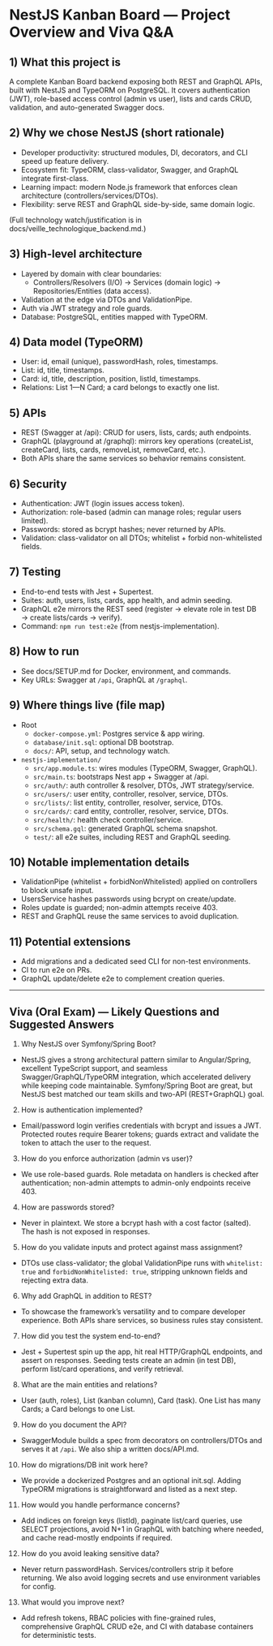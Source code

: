 # NestJS Kanban Board — Project Overview and Viva Q&A

## 1) What this project is
A complete Kanban Board backend exposing both REST and GraphQL APIs, built with NestJS and TypeORM on PostgreSQL. It covers authentication (JWT), role-based access control (admin vs user), lists and cards CRUD, validation, and auto-generated Swagger docs.

## 2) Why we chose NestJS (short rationale)
- Developer productivity: structured modules, DI, decorators, and CLI speed up feature delivery.
- Ecosystem fit: TypeORM, class-validator, Swagger, and GraphQL integrate first-class.
- Learning impact: modern Node.js framework that enforces clean architecture (controllers/services/DTOs).
- Flexibility: serve REST and GraphQL side-by-side, same domain logic.

(Full technology watch/justification is in docs/veille_technologique_backend.md.)

## 3) High-level architecture
- Layered by domain with clear boundaries:
  - Controllers/Resolvers (I/O) → Services (domain logic) → Repositories/Entities (data access).
- Validation at the edge via DTOs and ValidationPipe.
- Auth via JWT strategy and role guards.
- Database: PostgreSQL, entities mapped with TypeORM.

## 4) Data model (TypeORM)
- User: id, email (unique), passwordHash, roles, timestamps.
- List: id, title, timestamps.
- Card: id, title, description, position, listId, timestamps.
- Relations: List 1—N Card; a card belongs to exactly one list.

## 5) APIs
- REST (Swagger at /api): CRUD for users, lists, cards; auth endpoints.
- GraphQL (playground at /graphql): mirrors key operations (createList, createCard, lists, cards, removeList, removeCard, etc.).
- Both APIs share the same services so behavior remains consistent.

## 6) Security
- Authentication: JWT (login issues access token).
- Authorization: role-based (admin can manage roles; regular users limited).
- Passwords: stored as bcrypt hashes; never returned by APIs.
- Validation: class-validator on all DTOs; whitelist + forbid non-whitelisted fields.

## 7) Testing
- End-to-end tests with Jest + Supertest.
- Suites: auth, users, lists, cards, app health, and admin seeding.
- GraphQL e2e mirrors the REST seed (register → elevate role in test DB → create lists/cards → verify).
- Command: `npm run test:e2e` (from nestjs-implementation).

## 8) How to run
- See docs/SETUP.md for Docker, environment, and commands.
- Key URLs: Swagger at `/api`, GraphQL at `/graphql`.

## 9) Where things live (file map)
- Root
  - `docker-compose.yml`: Postgres service & app wiring.
  - `database/init.sql`: optional DB bootstrap.
  - `docs/`: API, setup, and technology watch.
- `nestjs-implementation/`
  - `src/app.module.ts`: wires modules (TypeORM, Swagger, GraphQL).
  - `src/main.ts`: bootstraps Nest app + Swagger at /api.
  - `src/auth/`: auth controller & resolver, DTOs, JWT strategy/service.
  - `src/users/`: user entity, controller, resolver, service, DTOs.
  - `src/lists/`: list entity, controller, resolver, service, DTOs.
  - `src/cards/`: card entity, controller, resolver, service, DTOs.
  - `src/health/`: health check controller/service.
  - `src/schema.gql`: generated GraphQL schema snapshot.
  - `test/`: all e2e suites, including REST and GraphQL seeding.

## 10) Notable implementation details
- ValidationPipe (whitelist + forbidNonWhitelisted) applied on controllers to block unsafe input.
- UsersService hashes passwords using bcrypt on create/update.
- Roles update is guarded; non-admin attempts receive 403.
- REST and GraphQL reuse the same services to avoid duplication.

## 11) Potential extensions
- Add migrations and a dedicated seed CLI for non-test environments.
- CI to run e2e on PRs.
- GraphQL update/delete e2e to complement creation queries.

---

## Viva (Oral Exam) — Likely Questions and Suggested Answers

1) Why NestJS over Symfony/Spring Boot?
- NestJS gives a strong architectural pattern similar to Angular/Spring, excellent TypeScript support, and seamless Swagger/GraphQL/TypeORM integration, which accelerated delivery while keeping code maintainable. Symfony/Spring Boot are great, but NestJS best matched our team skills and two-API (REST+GraphQL) goal.

2) How is authentication implemented?
- Email/password login verifies credentials with bcrypt and issues a JWT. Protected routes require Bearer tokens; guards extract and validate the token to attach the user to the request.

3) How do you enforce authorization (admin vs user)?
- We use role-based guards. Role metadata on handlers is checked after authentication; non-admin attempts to admin-only endpoints receive 403.

4) How are passwords stored?
- Never in plaintext. We store a bcrypt hash with a cost factor (salted). The hash is not exposed in responses.

5) How do you validate inputs and protect against mass assignment?
- DTOs use class-validator; the global ValidationPipe runs with `whitelist: true` and `forbidNonWhitelisted: true`, stripping unknown fields and rejecting extra data.

6) Why add GraphQL in addition to REST?
- To showcase the framework’s versatility and to compare developer experience. Both APIs share services, so business rules stay consistent.

7) How did you test the system end-to-end?
- Jest + Supertest spin up the app, hit real HTTP/GraphQL endpoints, and assert on responses. Seeding tests create an admin (in test DB), perform list/card operations, and verify retrieval.

8) What are the main entities and relations?
- User (auth, roles), List (kanban column), Card (task). One List has many Cards; a Card belongs to one List.

9) How do you document the API?
- SwaggerModule builds a spec from decorators on controllers/DTOs and serves it at `/api`. We also ship a written docs/API.md.

10) How do migrations/DB init work here?
- We provide a dockerized Postgres and an optional init.sql. Adding TypeORM migrations is straightforward and listed as a next step.

11) How would you handle performance concerns?
- Add indices on foreign keys (listId), paginate list/card queries, use SELECT projections, avoid N+1 in GraphQL with batching where needed, and cache read-mostly endpoints if required.

12) How do you avoid leaking sensitive data?
- Never return passwordHash. Services/controllers strip it before returning. We also avoid logging secrets and use environment variables for config.

13) What would you improve next?
- Add refresh tokens, RBAC policies with fine-grained rules, comprehensive GraphQL CRUD e2e, and CI with database containers for deterministic tests.